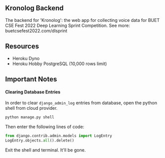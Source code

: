 ## Kronolog Backend
The backend for 'Kronolog': the web app for collecting voice data for BUET CSE Fest 2022 Deep Learning Sprint Competition. See more: buetcsefest2022.com/dlsprint

## Resources
- Heroku Dyno
- Heroku Hobby PostgreSQL (10,000 rows limit)

## Important Notes
#### Clearing Database Entries
In order to clear `django_admin_log` entries from database, open the python shell from cloud provider.
```py
python manage.py shell
```
Then enter the following lines of code:
```py
from django.contrib.admin.models import LogEntry
LogEntry.objects.all().delete()
```
Exit the shell and terminal. It'll be gone.
